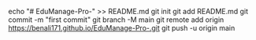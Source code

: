 echo "# EduManage-Pro-" >> README.md git init git add README.md git commit -m "first commit" git branch -M main git remote add origin https://benali171.github.io/EduManage-Pro-.git git push -u origin main
